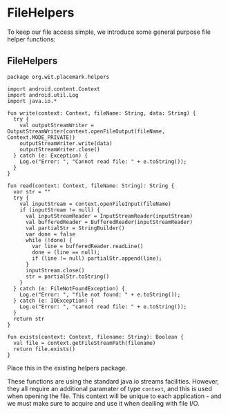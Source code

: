 # FileHelpers

To keep our file access simple, we introduce some general purpose file helper functions:


## FileHelpers

~~~
package org.wit.placemark.helpers

import android.content.Context
import android.util.Log
import java.io.*

fun write(context: Context, fileName: String, data: String) {
  try {
    val outputStreamWriter = OutputStreamWriter(context.openFileOutput(fileName, Context.MODE_PRIVATE))
    outputStreamWriter.write(data)
    outputStreamWriter.close()
  } catch (e: Exception) {
    Log.e("Error: ", "Cannot read file: " + e.toString());
  }
}

fun read(context: Context, fileName: String): String {
  var str = ""
  try {
    val inputStream = context.openFileInput(fileName)
    if (inputStream != null) {
      val inputStreamReader = InputStreamReader(inputStream)
      val bufferedReader = BufferedReader(inputStreamReader)
      val partialStr = StringBuilder()
      var done = false
      while (!done) {
        var line = bufferedReader.readLine()
        done = (line == null);
        if (line != null) partialStr.append(line);
      }
      inputStream.close()
      str = partialStr.toString()
    }
  } catch (e: FileNotFoundException) {
    Log.e("Error: ", "file not found: " + e.toString());
  } catch (e: IOException) {
    Log.e("Error: ", "cannot read file: " + e.toString());
  }
  return str
}

fun exists(context: Context, filename: String): Boolean {
  val file = context.getFileStreamPath(filename)
  return file.exists()
}
~~~

Place this in the existing helpers package.

These functions are using the standard java.io streams facilities. However, they all require an additional paramater of type `context`, and this is used when opening the file. This context will be unique to each application - and we must make sure to acquire and use it when deailing with file I/O.